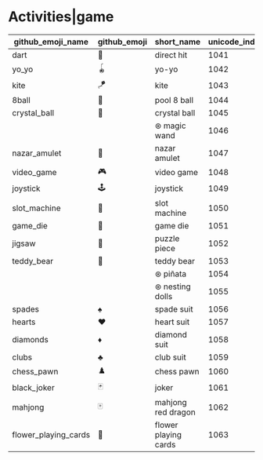 # Activities|game

|github_emoji_name|github_emoji|short_name|unicode_index|
|---|---|---|---|
|dart|:dart:|direct hit|1041|
|yo_yo|:yo_yo:|yo-yo|1042|
|kite|:kite:|kite|1043|
|8ball|:8ball:|pool 8 ball|1044|
|crystal_ball|:crystal_ball:|crystal ball|1045|
|||⊛ magic wand|1046|
|nazar_amulet|:nazar_amulet:|nazar amulet|1047|
|video_game|:video_game:|video game|1048|
|joystick|:joystick:|joystick|1049|
|slot_machine|:slot_machine:|slot machine|1050|
|game_die|:game_die:|game die|1051|
|jigsaw|:jigsaw:|puzzle piece|1052|
|teddy_bear|:teddy_bear:|teddy bear|1053|
|||⊛ piñata|1054|
|||⊛ nesting dolls|1055|
|spades|:spades:|spade suit|1056|
|hearts|:hearts:|heart suit|1057|
|diamonds|:diamonds:|diamond suit|1058|
|clubs|:clubs:|club suit|1059|
|chess_pawn|:chess_pawn:|chess pawn|1060|
|black_joker|:black_joker:|joker|1061|
|mahjong|:mahjong:|mahjong red dragon|1062|
|flower_playing_cards|:flower_playing_cards:|flower playing cards|1063|
